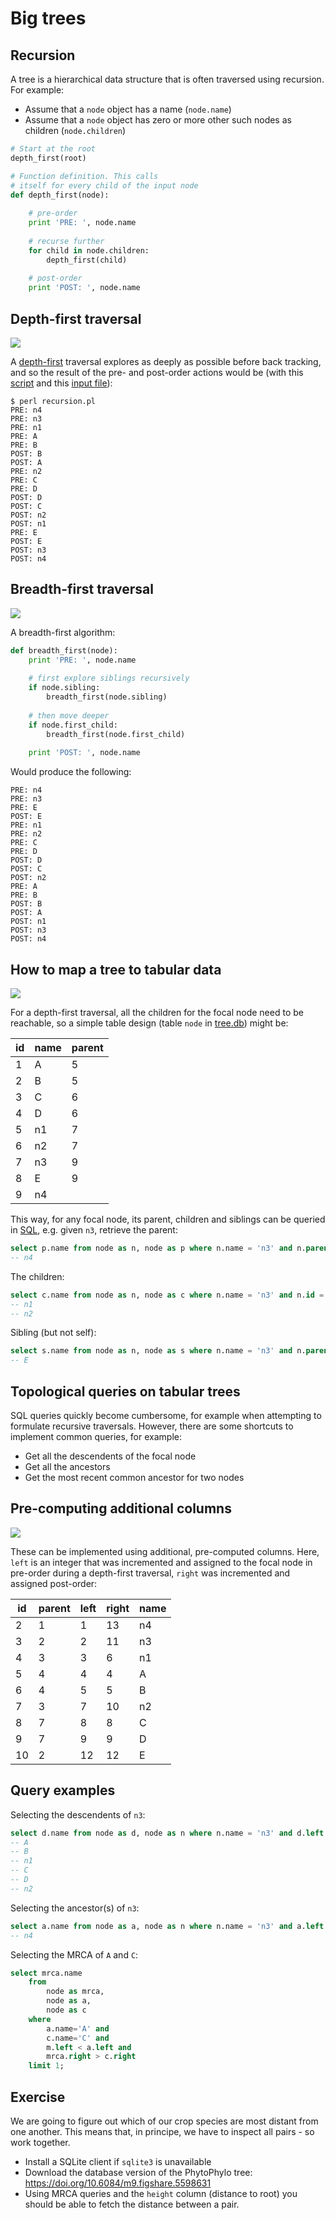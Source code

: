 Big trees
=========

Recursion
---------

A tree is a hierarchical data structure that is often traversed using recursion. For 
example:

- Assume that a `node` object has a name (`node.name`)
- Assume that a `node` object has zero or more other such nodes as children (`node.children`)

```python
# Start at the root
depth_first(root)

# Function definition. This calls
# itself for every child of the input node
def depth_first(node):
	
	# pre-order
	print 'PRE: ', node.name
	
	# recurse further
	for child in node.children:
		depth_first(child)
	
	# post-order
	print 'POST: ', node.name

```

Depth-first traversal
---------------------

![](phylogeny.png)

A [depth-first](https://en.wikipedia.org/wiki/Depth-first_search) traversal explores as
deeply as possible before back tracking, and so the  result of the pre- and post-order 
actions would be (with this [script](recursion.pl) and this [input file](tree.nex)):

```
$ perl recursion.pl 
PRE: n4
PRE: n3
PRE: n1
PRE: A
PRE: B
POST: B
POST: A
PRE: n2
PRE: C
PRE: D
POST: D
POST: C
POST: n2
POST: n1
PRE: E
POST: E
POST: n3
POST: n4
```

Breadth-first traversal
-----------------------

![](phylogeny.png)

A breadth-first algorithm:

```python
def breadth_first(node):
	print 'PRE: ', node.name
	
	# first explore siblings recursively
	if node.sibling:
		breadth_first(node.sibling)
	
	# then move deeper
	if node.first_child:
		breadth_first(node.first_child)
	
	print 'POST: ', node.name
```

Would produce the following:

```
PRE: n4
PRE: n3
PRE: E
POST: E
PRE: n1
PRE: n2
PRE: C
PRE: D
POST: D
POST: C
POST: n2
PRE: A
PRE: B
POST: B
POST: A
POST: n1
POST: n3
POST: n4
```

How to map a tree to tabular data
----------------------------------

![](phylogeny.png)

For a depth-first traversal, all the children for the focal node need to be reachable, so
a simple table design (table `node` in [tree.db](tree.db)) might be:

| id | name |parent|
|----|------|------|
| 1  | A    | 5    |
| 2  | B    | 5    |
| 3  | C    | 6    |
| 4  | D    | 6    |
| 5  | n1   | 7    |
| 6  | n2   | 7    |
| 7  | n3   | 9    |
| 8  | E    | 9    |
| 9  | n4   |      |

This way, for any focal node, its parent, children and siblings can be queried in 
[SQL](https://en.wikipedia.org/wiki/SQL), e.g. given `n3`, retrieve the parent:

```sql
select p.name from node as n, node as p where n.name = 'n3' and n.parent = p.id
-- n4
```
The children:
```sql
select c.name from node as n, node as c where n.name = 'n3' and n.id = c.parent
-- n1
-- n2
```
Sibling (but not self):
```sql
select s.name from node as n, node as s where n.name = 'n3' and n.parent = s.parent and s.name != 'n3'
-- E
```

Topological queries on tabular trees
------------------------------------

SQL queries quickly become cumbersome, for example when attempting to formulate recursive
traversals. However, there are some shortcuts to implement common queries, for example:

- Get all the descendents of the focal node
- Get all the ancestors
- Get the most recent common ancestor for two nodes

Pre-computing additional columns
--------------------------------

![](phylogeny.png)

These can be implemented using additional, pre-computed columns. Here, `left` is an 
integer that was incremented and assigned to the focal node in pre-order during a 
depth-first traversal, `right` was incremented and assigned post-order:

| id | parent | left | right | name |
|----|--------|------|-------|------|
| 2  | 1      | 1    | 13    | n4   |
| 3  | 2      | 2    | 11    | n3   |
| 4  | 3      | 3    | 6     | n1   |
| 5  | 4      | 4    | 4     | A    |
| 6  | 4      | 5    | 5     | B    |
| 7  | 3      | 7    | 10    | n2   |
| 8  | 7      | 8    | 8     | C    |
| 9  | 7      | 9    | 9     | D    |
| 10 | 2      | 12   | 12    | E    |

Query examples
--------------

Selecting the descendents of `n3`:

```sql
select d.name from node as d, node as n where n.name = 'n3' and d.left > n.left and d.right < n.right;
-- A
-- B
-- n1
-- C
-- D
-- n2
```

Selecting the ancestor(s) of `n3`:

```sql
select a.name from node as a, node as n where n.name = 'n3' and a.left < n.left and a.right > n.right; 
-- n4
```

Selecting the MRCA of `A` and `C`:

```sql
select mrca.name 
	from 
		node as mrca, 
		node as a, 
		node as c 
	where 
		a.name='A' and 
		c.name='C' and 
		m.left < a.left and 
		mrca.right > c.right
	limit 1;
```

Exercise
--------
We are going to figure out which of our crop species are most distant from one another. This means
that, in principe, we have to inspect all pairs - so work together.
- Install a SQLite client if `sqlite3` is unavailable
- Download the database version of the PhytoPhylo tree: https://doi.org/10.6084/m9.figshare.5598631
- Using MRCA queries and the `height` column (distance to root) you should be able to fetch the
  distance between a pair.
